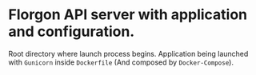 # Florgon API server with application and configuration.

Root directory where launch process begins.
Application being launched with `Gunicorn` inside `Dockerfile` (And composed by `Docker-Compose`).

